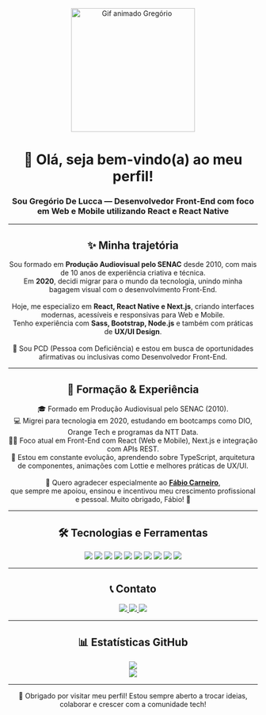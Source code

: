 <div align="center">
  <img 
    src="https://camo.githubusercontent.com/2366b34bb903c09617990fb5fff4622f3e941349e846ddb7e73df872a9d21233/68747470733a2f2f63646e2e6472696262626c652e636f6d2f75736572732f3733303730332f73637265656e73686f74732f363538313234332f6176656e746f2e676966" 
    alt="Gif animado Gregório" 
    width="250" 
  />

  <h1>👋 Olá, seja bem-vindo(a) ao meu perfil!</h1>
  <h3>Sou Gregório De Lucca — Desenvolvedor Front-End com foco em Web e Mobile utilizando React e React Native</h3>
</div>

---

<div align="center">
  <h2>✨ Minha trajetória</h2>
  <p>
    Sou formado em <strong>Produção Audiovisual pelo SENAC</strong> desde 2010, com mais de 10 anos de experiência criativa e técnica.<br/>
    Em <strong>2020</strong>, decidi migrar para o mundo da tecnologia, unindo minha bagagem visual com o desenvolvimento Front-End.<br/><br/>
    Hoje, me especializo em <strong>React, React Native e Next.js</strong>, criando interfaces modernas, acessíveis e responsivas para Web e Mobile.<br/>
    Tenho experiência com <strong>Sass, Bootstrap, Node.js</strong> e também com práticas de <strong>UX/UI Design</strong>.<br/><br/>
    🌟 Sou PCD (Pessoa com Deficiência) e estou em busca de oportunidades afirmativas ou inclusivas como Desenvolvedor Front-End.
  </p>
</div>

---

<div align="center">
  <h2>📘 Formação & Experiência</h2>
  <p>
    🎓 Formado em Produção Audiovisual pelo SENAC (2010).<br/>
    💻 Migrei para tecnologia em 2020, estudando em bootcamps como DIO, Orange Tech e programas da NTT Data.<br/>
    👨‍💻 Foco atual em Front-End com React (Web e Mobile), Next.js e integração com APIs REST.<br/>
    🌱 Estou em constante evolução, aprendendo sobre TypeScript, arquitetura de componentes, animações com Lottie e melhores práticas de UX/UI.<br/><br/>
    🌟 Quero agradecer especialmente ao <strong><a href="https://github.com/fabioaacarneiro">Fábio Carneiro</a></strong>,<br/>
    que sempre me apoiou, ensinou e incentivou meu crescimento profissional e pessoal. Muito obrigado, Fábio! 🙏<br/>
  </p>
</div>

---

<div align="center">
  <h2>🛠️ Tecnologias e Ferramentas</h2>
  <p>
    <img src="https://img.shields.io/badge/JavaScript-F7DF1E?style=for-the-badge&logo=javascript&logoColor=black"/>
    <img src="https://img.shields.io/badge/TypeScript-3178C6?style=for-the-badge&logo=typescript&logoColor=white"/>
    <img src="https://img.shields.io/badge/React-20232A?style=for-the-badge&logo=react&logoColor=61DAFB"/>
    <img src="https://img.shields.io/badge/React_Native-61DAFB?style=for-the-badge&logo=react&logoColor=white"/>
    <img src="https://img.shields.io/badge/Next.js-000000?style=for-the-badge&logo=next.js&logoColor=white"/>
    <img src="https://img.shields.io/badge/Node.js-339933?style=for-the-badge&logo=nodedotjs&logoColor=white"/>
    <img src="https://img.shields.io/badge/Sass-CC6699?style=for-the-badge&logo=sass&logoColor=white"/>
    <img src="https://img.shields.io/badge/Bootstrap-563D7C?style=for-the-badge&logo=bootstrap&logoColor=white"/>
    <img src="https://img.shields.io/badge/Figma-F24E1E?style=for-the-badge&logo=figma&logoColor=white"/>
    <img src="https://img.shields.io/badge/Git-F05032?style=for-the-badge&logo=git&logoColor=white"/>
  </p>
</div>

---

<div align="center">
  <h2>📞 Contato</h2>
  <p>
    <a href="mailto:gregoriodelucca@gmail.com">
      <img src="https://img.shields.io/badge/Gmail-EA4335?style=for-the-badge&logo=gmail&logoColor=white" />
    </a>
    <a href="https://www.linkedin.com/in/gregoriodelucca">
      <img src="https://img.shields.io/badge/LinkedIn-0077B5?style=for-the-badge&logo=linkedin&logoColor=white" />
    </a>
    <a href="https://wa.me/5511971108462">
      <img src="https://img.shields.io/badge/WhatsApp-25D366?style=for-the-badge&logo=whatsapp&logoColor=white" />
    </a>
  </p>
</div>

---

<div align="center">
  <h2>📊 Estatísticas GitHub</h2>
  <p>
    <img src="https://github-readme-stats.vercel.app/api?username=gregoriodelucca&show_icons=true&theme=radical" /><br />
    <img src="https://github-readme-stats.vercel.app/api/top-langs/?username=gregoriodelucca&layout=compact&theme=radical" />
  </p>
</div>

---

<div align="center">
  🚀 Obrigado por visitar meu perfil! Estou sempre aberto a trocar ideias, colaborar e crescer com a comunidade tech!
</div>


